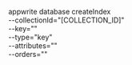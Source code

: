 appwrite database createIndex \
        --collectionId="[COLLECTION_ID]" \
        --key="" \
        --type="key" \
        --attributes="" \
        --orders=""
